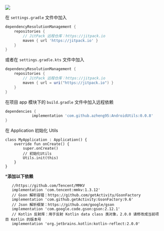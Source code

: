 [![](https://jitpack.io/v/azheng95/AndroidUtils.svg)](https://jitpack.io/#azheng95/AndroidUtils)

在 `settings.gradle` 文件中加入

```groovy
dependencyResolutionManagement {
    repositories {
        // JitPack 远程仓库：https://jitpack.io
        maven { url 'https://jitpack.io' }
    }
}
```
或者在 `settings.gradle.kts` 文件中加入

```groovy
dependencyResolutionManagement {
    repositories {
        // JitPack 远程仓库：https://jitpack.io
        maven { url = uri("https://jitpack.io") }
    }
}
```


在项目 app 模块下的 `build.gradle` 文件中加入远程依赖

```groovy
dependencies {
	        implementation 'com.github.azheng95:AndroidUtils:0.0.8'
}
```

在 Application 初始化 Utils

```
class MyApplication : Application() {
    override fun onCreate() {
        super.onCreate()
        // 初始化Utils
        Utils.init(this)
    }
}
```
***********添加以下依赖**********

 ```
    //https://github.com/Tencent/MMKV
    implementation 'com.tencent:mmkv:1.3.12'
    // Gson 解析容错：https://github.com/getActivity/GsonFactory
    implementation 'com.github.getActivity:GsonFactory:9.6'
    // Json 解析框架：https://github.com/google/gson
    implementation 'com.google.code.gson:gson:2.12.1'
    // Kotlin 反射库：用于反射 Kotlin data class 类对象，2.0.0 请修改成当前项目 Kotlin 的版本号
    implementation 'org.jetbrains.kotlin:kotlin-reflect:2.0.0'
```
